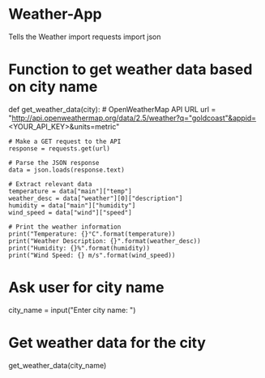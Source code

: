 # Weather-App
Tells the Weather
import requests
import json

# Function to get weather data based on city name
def get_weather_data(city):
    # OpenWeatherMap API URL
    url = "http://api.openweathermap.org/data/2.5/weather?q="goldcoast"&appid=<YOUR_API_KEY>&units=metric"

    # Make a GET request to the API
    response = requests.get(url)

    # Parse the JSON response
    data = json.loads(response.text)

    # Extract relevant data
    temperature = data["main"]["temp"]
    weather_desc = data["weather"][0]["description"]
    humidity = data["main"]["humidity"]
    wind_speed = data["wind"]["speed"]

    # Print the weather information
    print("Temperature: {}°C".format(temperature))
    print("Weather Description: {}".format(weather_desc))
    print("Humidity: {}%".format(humidity))
    print("Wind Speed: {} m/s".format(wind_speed))

# Ask user for city name
city_name = input("Enter city name: ")

# Get weather data for the city
get_weather_data(city_name)

